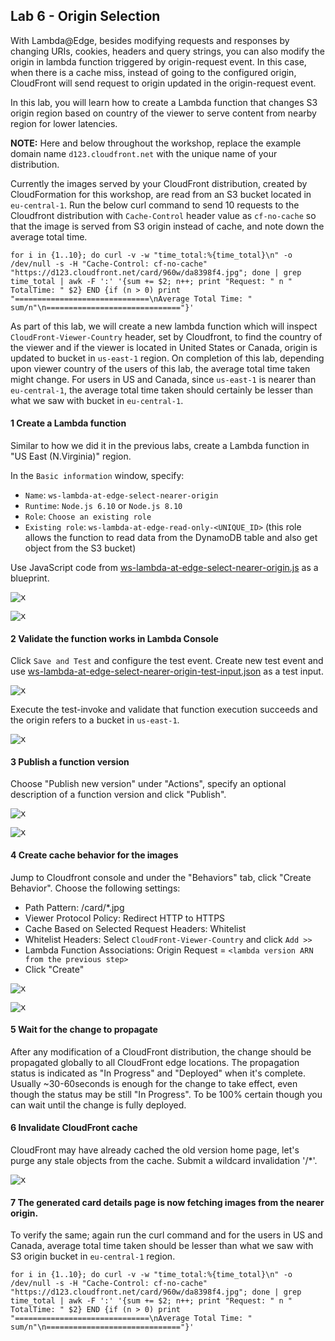 ## Lab 6 - Origin Selection

With Lambda@Edge, besides modifying requests and responses by changing URIs, cookies, headers and query strings, you can also modify the origin in lambda function triggered by origin-request event. In this case, when there is a cache miss, instead of going to the configured origin, CloudFront will send request to origin updated in the origin-request event.

In this lab, you will learn how to create a Lambda function that changes S3 origin region based on country of the viewer to serve content from nearby region for lower latencies. 

**NOTE:** Here and below throughout the workshop, replace the example domain name `d123.cloudfront.net` with the unique name of your distribution.

Currently the images served by your CloudFront distribution, created by CloudFormation for this workshop, are read from an S3 bucket located in `eu-central-1`. 
Run the below curl command to send 10 requests to the Cloudfront distribution with `Cache-Control` header value as `cf-no-cache` so that the image is served from S3 origin instead of cache, and note down the average total time.
```
for i in {1..10}; do curl -v -w "time_total:%{time_total}\n" -o /dev/null -s -H "Cache-Control: cf-no-cache" "https://d123.cloudfront.net/card/960w/da8398f4.jpg"; done | grep time_total | awk -F ':' '{sum += $2; n++; print "Request: " n "  TotalTime: " $2} END {if (n > 0) print "==============================\nAverage Total Time: " sum/n"\n=============================="}'
```
As part of this lab, we will create a new lambda function which will inspect `CloudFront-Viewer-Country` header, set by Cloudfront, to find the country of the viewer and if the viewer is located in United States or Canada, origin is updated to bucket in `us-east-1` region. On completion of this lab, depending upon viewer country of the users of this lab, the average total time taken might change. For users in US and Canada, since `us-east-1` is nearer than `eu-central-1`, the average total time taken should certainly be lesser than what we saw with bucket in `eu-central-1`.

#### 1 Create a Lambda function

Similar to how we did it in the previous labs, create a Lambda function in "US East (N.Virginia)" region.

In the `Basic information` window, specify:
* `Name`: `ws-lambda-at-edge-select-nearer-origin`
* `Runtime`: `Node.js 6.10` or `Node.js 8.10`
* `Role`: `Choose an existing role`
* `Existing role`: `ws-lambda-at-edge-read-only-<UNIQUE_ID>` (this role allows the function to read data from the DynamoDB table and also get object from the S3 bucket)

Use JavaScript code from [ws-lambda-at-edge-select-nearer-origin.js](./ws-lambda-at-edge-select-nearer-origin.js) as a blueprint.

<kbd>![x](./img/pic-1-create-function-select-nearer-origin.png)</kbd>

<kbd>![x](./img/pic-1-create-function-select-nearer-origin2.png)</kbd>

#### 2 Validate the function works in Lambda Console

Click `Save and Test` and configure the test event. Create new test event and use [ws-lambda-at-edge-select-nearer-origin-test-input.json](./ws-lambda-at-edge-select-nearer-origin-test-input.json) as a test input.

<kbd>![x](./img/pic-2-configure-test-event.png)</kbd>

Execute the test-invoke and validate that function execution succeeds and the origin refers to a bucket in `us-east-1`.

<kbd>![x](./img/pic-3-test-invoke-select-nearer-origin.png)</kbd>

#### 3 Publish a function version

Choose "Publish new version" under "Actions", specify an optional description of a function version and click "Publish".

<kbd>![x](./img/pic-4-publish-function-version.png)</kbd>

<kbd>![x](./img/pic-4-publish-function-version2.png)</kbd>


#### 4 Create cache behavior for the images 

Jump to Cloudfront console and under the "Behaviors" tab, click "Create Behavior". Choose the following settings:
* Path Pattern: /card/*.jpg
* Viewer Protocol Policy: Redirect HTTP to HTTPS
* Cache Based on Selected Request Headers: Whitelist
* Whitelist Headers: Select `CloudFront-Viewer-Country` and click `Add >>`
* Lambda Function Associations: Origin Request = `<lambda version ARN from the previous step>`
* Click "Create"

<kbd>![x](./img/pic-5-create-new-behavior.png)</kbd>

<kbd>![x](./img/pic-5-create-new-behavior2.png)</kbd>

#### 5 Wait for the change to propagate

After any modification of a CloudFront distribution, the change should be propagated globally to all CloudFront edge locations. The propagation status is indicated as "In Progress" and "Deployed" when it's complete. Usually ~30-60seconds is enough for the change to take effect, even though the status may be still "In Progress". To be 100% certain though you can wait until the change is fully deployed.

#### 6 Invalidate CloudFront cache

CloudFront may have already cached the old version home page, let's purge any stale objects from the cache. Submit a wildcard invalidation '/*'.

<kbd>![x](./img/pic-6-invalidate.png)</kbd>

#### 7 The generated card details page is now fetching images from the nearer origin.

To verify the same; again run the curl command and for the users in US and Canada, average total time taken should be lesser than what we saw with S3 origin bucket in `eu-central-1` region.
```
for i in {1..10}; do curl -v -w "time_total:%{time_total}\n" -o /dev/null -s -H "Cache-Control: cf-no-cache" "https://d123.cloudfront.net/card/960w/da8398f4.jpg"; done | grep time_total | awk -F ':' '{sum += $2; n++; print "Request: " n "  TotalTime: " $2} END {if (n > 0) print "==============================\nAverage Total Time: " sum/n"\n=============================="}'
```  
